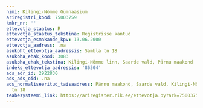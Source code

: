 ```yaml
---
nimi: Kilingi-Nõmme Gümnaasium
ariregistri_kood: 75003759
kmkr_nr: ''
ettevotja_staatus: R
ettevotja_staatus_tekstina: Registrisse kantud
ettevotja_esmakande_kpv: 13.06.2000
ettevotja_aadress: .na
asukoht_ettevotja_aadressis: Sambla tn 18
asukoha_ehak_kood: 3083
asukoha_ehak_tekstina: Kilingi-Nõmme linn, Saarde vald, Pärnu maakond
indeks_ettevotja_aadressis: '86304'
ads_adr_id: 2922830
ads_ads_oid: .na
ads_normaliseeritud_taisaadress: Pärnu maakond, Saarde vald, Kilingi-Nõmme linn, Sambla
  tn 18
teabesysteemi_link: https://ariregister.rik.ee/ettevotja.py?ark=75003759&ref=rekvisiidid
---
```

